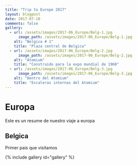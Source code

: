 ```yaml
---
title: "Trip to Europe 2017"
layout: blogpost
date: 2017-07-10
comments: false
gallery:
  - url: /assets/images/2017-06_Europe/Belg-1.jpg
	  image_path: /assets/images/2017-06_Europe/Belg-1.jpg
    alt: "Belgica # 1"
    title: "Plaza central de Belgica"
  - url: /assets/images/2017-06_Europe/Belg-2.jpg
	  image_path: /assets/images/2017-06_Europe/Belg-2.jpg
    alt: "Atomium"
    title: "Construido para la expo mundial de 1960"
  - url: /assets/images/2017-06_Europe/Belg-3.jpg
	  image_path: /assets/images/2017-06_Europe/Belg-3.jpg
    alt: "Dentro del Atomium"
    title: "Escaleras internas del Atomium"
---
```

# Europa
Este es un resume de nuestro viaje a europa

## Belgica
Primer pais que visitamos

{% include gallery id="gallery" %}

